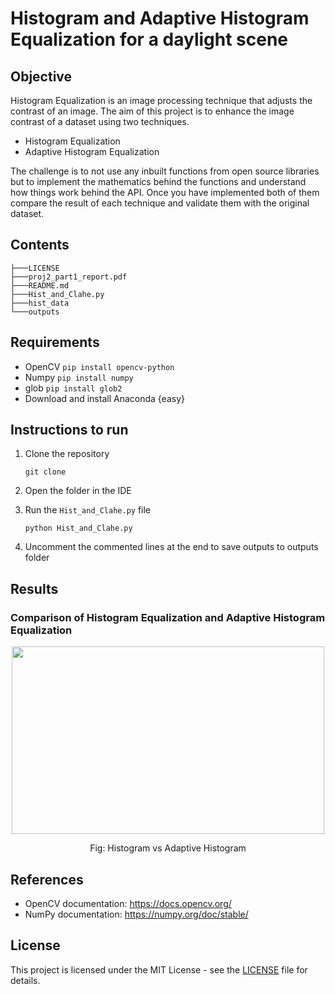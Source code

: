 # Histogram and Adaptive Histogram Equalization for a daylight scene

## Objective

Histogram Equalization is an image processing technique that adjusts the contrast of an
image. The aim of this project is to enhance the image contrast of a dataset using two techniques.

* Histogram Equalization
* Adaptive Histogram Equalization

The challenge is to not use any inbuilt functions from open source libraries but to implement the mathematics behind the functions and understand how things work behind the API. Once you have implemented both of them compare the result of each technique and validate them with the original dataset.

## Contents

```
├───LICENSE
├───proj2_part1_report.pdf
├───README.md
├───Hist_and_Clahe.py
├───hist_data
└───outputs

```

## Requirements

- OpenCV `pip install opencv-python`
- Numpy `pip install numpy`
- glob `pip install glob2`
- Download and install Anaconda {easy}

## Instructions to run

1. Clone the repository

   ```
   git clone 
   ```
2. Open the folder in the IDE
3. Run the `Hist_and_Clahe.py` file

   ```
   python Hist_and_Clahe.py
   ```
4. Uncomment the commented lines at the end to save outputs to outputs folder

## Results

### Comparison of Histogram Equalization and Adaptive Histogram Equalization

<p align="center">
  <img width="500" height="300" src="https://user-images.githubusercontent.com/106445479/192196670-e6118dbe-d524-44c9-9b3c-58dd435831db.gif">
</p>
<p align="center">Fig: Histogram vs Adaptive Histogram</p>


## References

- OpenCV documentation: https://docs.opencv.org/
- NumPy documentation: https://numpy.org/doc/stable/

## License

This project is licensed under the MIT License - see the [LICENSE](LICENSE) file for details.
